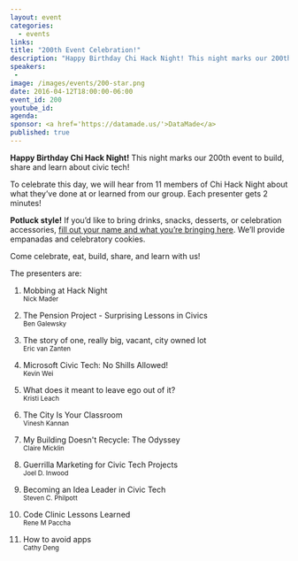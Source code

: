 ```yaml
---
layout: event
categories: 
  - events
links:
title: "200th Event Celebration!"
description: "Happy Birthday Chi Hack Night! This night marks our 200th event to build, share and learn about civic tech! To celebrate this day, we will hear from 11 members of Chi Hack Night about what they’ve done at or learned from our group. Each presenter gets 2 minutes! Come celebrate, eat, build, share, and learn with us!"
speakers:
 - 
image: /images/events/200-star.png
date: 2016-04-12T18:00:00-06:00
event_id: 200
youtube_id: 
agenda: 
sponsor: <a href='https://datamade.us/'>DataMade</a>
published: true
---
```


**Happy Birthday Chi Hack Night!** This night marks our 200th event to build, share and learn about civic tech!

To celebrate this day, we will hear from 11 members of Chi Hack Night about what they’ve done at or learned from our group. Each presenter gets 2 minutes!

**Potluck style!** If you’d like to bring drinks, snacks, desserts, or celebration accessories, [fill out your name and what you’re bringing here](https://docs.google.com/spreadsheets/d/1nsW4QR8U8AJg6bGn6D4In2AtMV1nsuiWXI5VBBBd_uE/edit#gid=0). We’ll provide empanadas and celebratory cookies.

Come celebrate, eat, build, share, and learn with us!

The presenters are:

1. <p>Mobbing at Hack Night<br /><small>Nick Mader</small></p>
1. <p>The Pension Project - Surprising Lessons in Civics<br /><small>Ben Galewsky</small></p>
1. <p>The story of one, really big, vacant, city owned lot<br /><small>Eric van Zanten</small></p>
1. <p>Microsoft Civic Tech: No Shills Allowed!<br /><small>Kevin Wei</small></p>
1. <p>What does it meant to leave ego out of it?<br /><small>Kristi Leach</small></p>
1. <p>The City Is Your Classroom<br /><small>Vinesh Kannan</small></p>
1. <p>My Building Doesn't Recycle: The Odyssey<br /><small>Claire Micklin</small></p>
1. <p>Guerrilla Marketing for Civic Tech Projects<br /><small>Joel D. Inwood</small></p>
1. <p>Becoming an Idea Leader in Civic Tech<br /><small>Steven C. Philpott</small></p>
1. <p>Code Clinic Lessons Learned<br /><small>Rene M Paccha</small></p>
1. <p>How to avoid apps<br /><small>Cathy Deng</small></p>